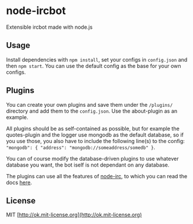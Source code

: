 node-ircbot
===========

Extensible ircbot made with node.js

Usage
-----
Install dependencies with `npm install`, set your configs in `config.json` and then `npm start`. You can use the default config as the base for your own configs.

Plugins
-------
You can create your own plugins and save them under the `/plugins/` directory and add them to the `config.json`. Use the about-plugin as an example.

All plugins should be as self-contained as possible, but for example the quotes-plugin and the logger use mongodb as the default database, so if you use those, you also have to include the following line(s) to the config: `"mongodb": { "address": "mongodb://someaddress/somedb" }`.

You can of course modify the database-driven plugins to use whatever database you want, the bot iself is not dependant on any database.

The plugins can use all the features of [node-irc](https://github.com/martynsmith/node-irc), to which you can read the docs [here](https://node-irc.readthedocs.org/en/latest/API.html).

License
-------
MIT [http://ok.mit-license.org](http://ok.mit-license.org)
